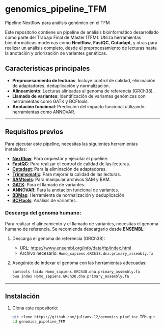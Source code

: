 # genomics_pipeline_TFM
Pipeline Nextflow para análisis genómico en el TFM

Este repositorio contiene un pipeline de análisis bioinformático desarrollado como parte del Trabajo Final de Máster (TFM). Utiliza herramientas bioinformáticas modernas como **Nextflow**, **FastQC**, **Cutadapt**, y otras para realizar un análisis completo, desde el preprocesamiento de lecturas hasta la anotación y priorización de variantes genéticas.

## **Características principales**
- **Preprocesamiento de lecturas**: Incluye control de calidad, eliminación de adaptadores, deduplicación y normalización.
- **Alineamiento**: Lecturas alineadas al genoma de referencia (GRCh38).
- **Llamado de variantes**: Identificación de variantes genómicas con herramientas como GATK y BCFtools.
- **Anotación funcional**: Predicción del impacto funcional utilizando herramientas como ANNOVAR.

---

## **Requisitos previos**
Para ejecutar este pipeline, necesitas las siguientes herramientas instaladas:
- **[Nextflow](https://www.nextflow.io/)**: Para orquestar y ejecutar el pipeline.
- **[FastQC](https://www.bioinformatics.babraham.ac.uk/projects/fastqc/)**: Para realizar el control de calidad de las lecturas.
- **[Cutadapt](https://cutadapt.readthedocs.io/)**: Para la eliminación de adaptadores.
- **[Trimmomatic](http://www.usadellab.org/cms/?page=trimmomatic)**: Para mejorar la calidad de las lecturas.
- **[SAMtools](http://www.htslib.org/)**: Para manipular archivos SAM y BAM.
- **[GATK](https://gatk.broadinstitute.org/)**: Para el llamado de variantes.
- **[ANNOVAR](https://annovar.openbioinformatics.org/)**: Para la anotación funcional de variantes.
- **[BBMap](https://sourceforge.net/projects/bbmap/)**: Herramienta de normalización y deduplicación.
- **[BCFtools](http://www.htslib.org/doc/bcftools.html)**: Análisis de variantes.

### Descarga del genoma humano:
Para realizar el alineamiento y el llamado de variantes, necesitas el genoma humano de referencia. Se recomienda descargarlo desde **ENSEMBL**:

1. Descarga el genoma de referencia (GRCh38):
   - URL: https://www.ensembl.org/info/data/ftp/index.html
   - Archivo necesario: `Homo_sapiens.GRCh38.dna.primary_assembly.fa`

2. Asegúrate de indexar el genoma con las herramientas adecuadas:
   ```bash
   samtools faidx Homo_sapiens.GRCh38.dna.primary_assembly.fa
   bwa index Homo_sapiens.GRCh38.dna.primary_assembly.fa
---

## **Instalación**
1. Clona este repositorio:
   ```bash
   git clone https://github.com/julianv-12/genomics_pipeline_TFM.git
   cd genomics_pipeline_TFM
